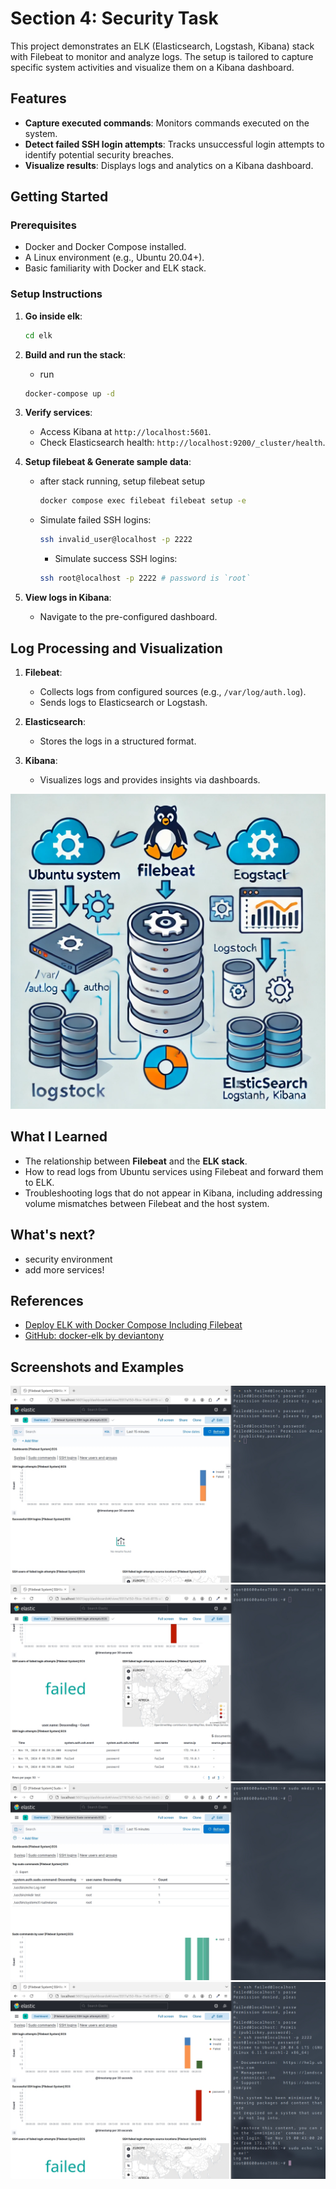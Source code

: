 # Section 4: Security Task

This project demonstrates an ELK (Elasticsearch, Logstash, Kibana) stack with Filebeat to monitor and analyze logs. The setup is tailored to capture specific system activities and visualize them on a Kibana dashboard.

## Features

- **Capture executed commands**: Monitors commands executed on the system.
- **Detect failed SSH login attempts**: Tracks unsuccessful login attempts to identify potential security breaches.
- **Visualize results**: Displays logs and analytics on a Kibana dashboard.

## Getting Started

### Prerequisites

- Docker and Docker Compose installed.
- A Linux environment (e.g., Ubuntu 20.04+).
- Basic familiarity with Docker and ELK stack.

### Setup Instructions

1. **Go inside elk**:

   ```bash
   cd elk
   ```

2. **Build and run the stack**:

   - run

   ```bash
   docker-compose up -d
   ```

3. **Verify services**:

   - Access Kibana at `http://localhost:5601`.
   - Check Elasticsearch health: `http://localhost:9200/_cluster/health`.

4. **Setup filebeat & Generate sample data**:

   - after stack running, setup filebeat setup
     ```bash
     docker compose exec filebeat filebeat setup -e
     ```
   - Simulate failed SSH logins:
     ```bash
     ssh invalid_user@localhost -p 2222
     ```
     - Simulate success SSH logins:
     ```bash
     ssh root@localhost -p 2222 # password is `root`
     ```

5. **View logs in Kibana**:
   - Navigate to the pre-configured dashboard.

## Log Processing and Visualization

1. **Filebeat**:

   - Collects logs from configured sources (e.g., `/var/log/auth.log`).
   - Sends logs to Elasticsearch or Logstash.

2. **Elasticsearch**:

   - Stores the logs in a structured format.

3. **Kibana**:
   - Visualizes logs and provides insights via dashboards.

![Diagram](./images/diagram.jpg)

## What I Learned

- The relationship between **Filebeat** and the **ELK stack**.
- How to read logs from Ubuntu services using Filebeat and forward them to ELK.
- Troubleshooting logs that do not appear in Kibana, including addressing volume mismatches between Filebeat and the host system.

## What's next?

- security environment
- add more services!

## References

- [Deploy ELK with Docker Compose Including Filebeat](https://reza-mohammadi.medium.com/deploy-elk-with-docker-compose-including-filebeat-18e9c3aefb42)
- [GitHub: docker-elk by deviantony](https://github.com/deviantony/docker-elk)

## Screenshots and Examples

![Dashboard 1](./images/dashboard-1.jpg)
![Dashboard 2](./images/dashboard-2.jpg)
![Dashboard 3](./images/dashboard-3.jpg)
![Dashboard 4](./images/dashboard-4.jpg)

